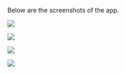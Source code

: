 

Below are the screenshots of the app.

![](app/src/main/res/drawable/screenshot_1.png)

![](app/src/main/res/drawable/screenshot_2.png)

![](app/src/main/res/drawable/screenshot_3.png)

![](app/src/main/res/drawable/screenshot_4.png)

